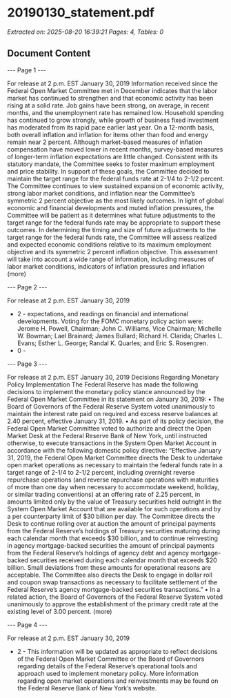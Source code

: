 # 20190130_statement.pdf

*Extracted on: 2025-08-20 16:39:21*
*Pages: 4, Tables: 0*

## Document Content

--- Page 1 ---

For release at 2 p.m. EST January 30, 2019
Information received since the Federal Open Market Committee met in December
indicates that the labor market has continued to strengthen and that economic activity has
been rising at a solid rate. Job gains have been strong, on average, in recent months, and
the unemployment rate has remained low. Household spending has continued to grow
strongly, while growth of business fixed investment has moderated from its rapid pace
earlier last year. On a 12-month basis, both overall inflation and inflation for items other
than food and energy remain near 2 percent. Although market-based measures of
inflation compensation have moved lower in recent months, survey-based measures of
longer-term inflation expectations are little changed.
Consistent with its statutory mandate, the Committee seeks to foster maximum
employment and price stability. In support of these goals, the Committee decided to
maintain the target range for the federal funds rate at 2-1/4 to 2-1/2 percent. The
Committee continues to view sustained expansion of economic activity, strong labor
market conditions, and inflation near the Committee’s symmetric 2 percent objective as
the most likely outcomes. In light of global economic and financial developments and
muted inflation pressures, the Committee will be patient as it determines what future
adjustments to the target range for the federal funds rate may be appropriate to support
these outcomes.
In determining the timing and size of future adjustments to the target range for the
federal funds rate, the Committee will assess realized and expected economic conditions
relative to its maximum employment objective and its symmetric 2 percent inflation
objective. This assessment will take into account a wide range of information, including
measures of labor market conditions, indicators of inflation pressures and inflation
(more)

--- Page 2 ---

For release at 2 p.m. EST January 30, 2019
- 2 -
expectations, and readings on financial and international developments.
Voting for the FOMC monetary policy action were: Jerome H. Powell, Chairman;
John C. Williams, Vice Chairman; Michelle W. Bowman; Lael Brainard; James Bullard;
Richard H. Clarida; Charles L. Evans; Esther L. George; Randal K. Quarles; and Eric S.
Rosengren.
- 0 -

--- Page 3 ---

For release at 2 p.m. EST January 30, 2019
Decisions Regarding Monetary Policy Implementation
The Federal Reserve has made the following decisions to implement the monetary policy
stance announced by the Federal Open Market Committee in its statement on January 30,
2019:
• The Board of Governors of the Federal Reserve System voted unanimously to
maintain the interest rate paid on required and excess reserve balances at 2.40
percent, effective January 31, 2019.
• As part of its policy decision, the Federal Open Market Committee voted to
authorize and direct the Open Market Desk at the Federal Reserve Bank of New
York, until instructed otherwise, to execute transactions in the System Open
Market Account in accordance with the following domestic policy directive:
“Effective January 31, 2019, the Federal Open Market Committee directs
the Desk to undertake open market operations as necessary to maintain the
federal funds rate in a target range of 2-1/4 to 2-1/2 percent, including
overnight reverse repurchase operations (and reverse repurchase
operations with maturities of more than one day when necessary to
accommodate weekend, holiday, or similar trading conventions) at an
offering rate of 2.25 percent, in amounts limited only by the value of
Treasury securities held outright in the System Open Market Account that
are available for such operations and by a per counterparty limit of $30
billion per day.
The Committee directs the Desk to continue rolling over at auction the
amount of principal payments from the Federal Reserve’s holdings of
Treasury securities maturing during each calendar month that exceeds $30
billion, and to continue reinvesting in agency mortgage-backed securities
the amount of principal payments from the Federal Reserve’s holdings of
agency debt and agency mortgage-backed securities received during each
calendar month that exceeds $20 billion. Small deviations from these
amounts for operational reasons are acceptable.
The Committee also directs the Desk to engage in dollar roll and coupon
swap transactions as necessary to facilitate settlement of the Federal
Reserve’s agency mortgage-backed securities transactions.”
• In a related action, the Board of Governors of the Federal Reserve System voted
unanimously to approve the establishment of the primary credit rate at the existing
level of 3.00 percent.
(more)

--- Page 4 ---

For release at 2 p.m. EST January 30, 2019
- 2 -
This information will be updated as appropriate to reflect decisions of the Federal Open
Market Committee or the Board of Governors regarding details of the Federal Reserve’s
operational tools and approach used to implement monetary policy.
More information regarding open market operations and reinvestments may be found on
the Federal Reserve Bank of New York’s website.